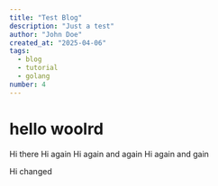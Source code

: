 ```yaml
---
title: "Test Blog"
description: "Just a test"
author: "John Doe"
created_at: "2025-04-06"
tags:
  - blog
  - tutorial
  - golang
number: 4
---
```

# hello woolrd

Hi there
Hi again
Hi again and again
Hi again and gain

Hi changed

